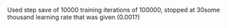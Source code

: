  Used step save of 10000
training iterations of 100000, stopped at 30some thousand
learning rate that was given (0.001?)
